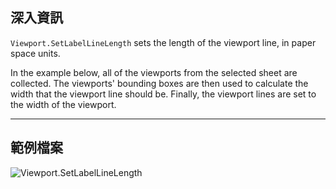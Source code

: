 ## 深入資訊
`Viewport.SetLabelLineLength` sets the length of the viewport line, in paper space units.

In the example below, all of the viewports from the selected sheet are collected. The viewports' bounding boxes are then used to calculate the width that the viewport line should be. Finally, the viewport lines are set to the width of the viewport.
___
## 範例檔案

![Viewport.SetLabelLineLength](./Revit.Elements.Viewport.SetLabelLineLength_img.jpg)
